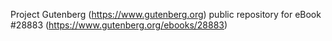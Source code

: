 Project Gutenberg (https://www.gutenberg.org) public repository for eBook #28883 (https://www.gutenberg.org/ebooks/28883)
